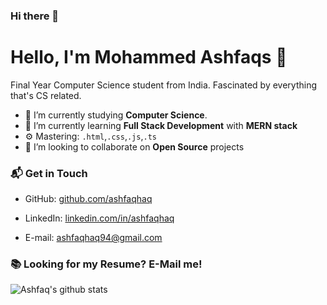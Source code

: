### Hi there 👋

<!--
**ashfaqhaq/ashfaqhaq** is a ✨ _special_ ✨ repository because its `README.md` (this file) appears on your GitHub profile.

Here are some ideas to get you started:

- 🔭 I’m currently working on ...
- 🌱 I’m currently learning ...
- 👯 I’m looking to collaborate on ...
- 🤔 I’m looking for help with ...
- 💬 Ask me about ...
- 📫 How to reach me: ...
- 😄 Pronouns: ...
- ⚡ Fun fact: ...
-->
# Hello, I'm Mohammed Ashfaqs 👋

Final Year Computer Science student from India. Fascinated by everything that's CS related. 

- 🔭 I’m currently studying **Computer Science**.
- 🌱 I’m currently learning **Full Stack Development** with **MERN stack**
- ⚙️ Mastering: `.html`,`.css`,`.js`,`.ts`
- 👯 I’m looking to collaborate on **Open Source** projects


### 📬 Get in Touch


- GitHub: [github.com/ashfaqhaq][github]
- LinkedIn: [linkedin.com/in/ashfaqhaq][linkedin]

- E-mail: ashfaqhaq94@gmail.com

### 📚 Looking for my Resume? E-Mail me!

![Ashfaq's github stats](https://github-readme-stats.vercel.app/api?username=ashfaqhaq&show_icons=true&hide_border=true)





[github]: https://github.com/federico-dondi
[linkedin]: https://linkedin.com/in/ashfaqhaq

